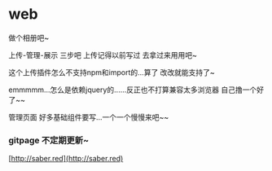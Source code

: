 # web

做个相册吧~

上传-管理-展示 三步吧 上传记得以前写过 去拿过来用用吧~

这个上传插件怎么不支持npm和import的...算了 改改就能支持了~

emmmmm...怎么是依赖jquery的......反正也不打算兼容太多浏览器 自己撸一个好了~~

管理页面 好多基础组件要写...一个一个慢慢来吧~~

### gitpage 不定期更新~
[http://saber.red](http://saber.red)
